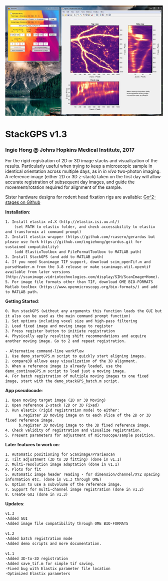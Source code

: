 ![StackGPS screenshot](GUI/StackGPS_screenshot.jpg)
# StackGPS v1.3 #
### Ingie Hong @ Johns Hopkins Medical Institute, 2017 ###

For the rigid registration of 2D or 3D image stacks and visualization of the results.
Particularly useful when trying to keep a microscopic sample in identical 
orientation across multiple days, as in *in vivo* two-photon imaging.
A reference image (either 2D or 3D z-stack) taken on the first day will allow 
accurate registration of subsequent day images, and guide the movement/rotation
required for alignment of the sample.

Sister hardware designs for rodent head fixation rigs are available: [Go^2-stages on Github](https://github.com/ingiehong/Gogo-stages)

**Installation**:

	1. Install elastix v4.X (http://elastix.isi.uu.nl/)
		(set PATH to elastix folder, and check accessibility to elastix and transformix at command prompt)
	2. Install elastix wrapper (https://github.com/rcasero/gerardus but please use fork https://github.com/ingiehong/gerardus.git for sustained compatibility)
		(add ElastixToolbox and FileFormatToolbox to MATLAB path)
	3. Install StackGPS (and add to MATLAB path)
	4. If you need Scanimage TIF support, download scim_openTif.m and parseHeader.m from the 3.8 release or make scanimage.util.opentif available from later versions (http://scanimage.vidriotechnologies.com/display/SIH/ScanImage+Home).
	5. For image file formats other than TIF, download OME BIO-FORMATS Matlab toolbox (https://www.openmicroscopy.org/bio-formats/) and add to MATLAB path.

**Getting Started**:

	0. Run stackGPS (without any arguments this function loads the GUI but it also can be used as the main command prompt function)
	1. Set options including voxel size and high-pass filtering
	2. Load fixed image and moving image to register
	3. Press register button to initiate registration
	4. Physically apply resulting shift recommendations and acquire another moving image. Go to 2 and repeat registration.
	
	- Alternative command-line workflow
	1. Use demo_startGPS.m script to quickly start aligning images.
 	2. compare3D allows easy visualization of the 3D alignment.
	3. When a reference image is already loaded, use the demo_continueGPS.m script to load just a moving image.
	4. For batch registration of multiple moving images to one fixed image, start with the demo_stackGPS_batch.m script.
        
**App pseudocode**:

	1. Open moving target image (2D or 3D Moving)
	2. Open reference Z-stack (2D or 3D Fixed)
	3. Run elastix (rigid registration mode) to either: 
          a.register 2D moving image on to each slice of the 2D or 3D fixed reference image.
          b.register 3D moving image to the 3D fixed reference image.
	4. Check validity of registration and visualize registration.
	5. Present parameters for adjustment of microscope/sample position.

**Later features to work on**:

	1. Automatic positioning for Scanimage/Prariescan
	2. Tilt adjustment (3D to 3D fitting) (done in v1.1)
	3. Multi-resolution image adaptation (done in v1.1)
	4. Plots for fit
	5. Automatic image header reading - for dimension/channel/XYZ spacing information etc. (done in v1.3 through OME)
	6. Option to use a subvolume of the reference image.
	7. Support for multi-channel image registration (done in v1.2)
	8. Create GUI (done in v1.3) 

**Updates**:

	v1.3
	-Added GUI
	-Added image file compatibility through OME BIO-FORMATS
	
	v1.2 
	-Added batch registration mode
	-Added demo scripts and more documentation.

	v1.1
	-Added 3D-to-3D registration
	-Added save_tif.m for simple tif saving.
	-Fixed bug with Elastix parameter file location
	-Optimized Elastix parameters
